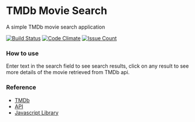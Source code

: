 # TMDb Movie Search
A simple TMDb movie search application

[![Build Status](https://travis-ci.org/adireddy/tmdb-movie-search.svg?branch=master)](https://travis-ci.org/adireddy/tmdb-movie-search)
[![Code Climate](https://codeclimate.com/github/adireddy/tmdb-movie-search/badges/gpa.svg)](https://codeclimate.com/github/adireddy/tmdb-movie-search)
[![Issue Count](https://codeclimate.com/github/adireddy/tmdb-movie-search/badges/issue_count.svg)](https://codeclimate.com/github/adireddy/tmdb-movie-search)

### How to use

Enter text in the search field to see search results, click on any result to see more details of the movie retrieved from TMDb api.

### Reference

- [TMDb](https://themoviedb.org)
- [API](http://docs.themoviedb.apiary.io)
- [Javascript Library](https://github.com/cavestri/themoviedb-javascript-library)
